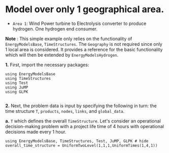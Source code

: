 # Model over only 1 geographical area.
- `Area 1`: Wind Power turbine to Electrolysis converter to produce hydrogen. One hydrogen end consumer. 
  
**Note**  : This simple example only relies on the functionality of `EnergyModelsBase`, `TimeStructures`. The `Geography` is not required since only 1 local area is considered. It provides a reference for the basic functionality which will then be extended by `EnergyModelsHydrogen`.

**1.** First, import the necessary packages:
```@example
using EnergyModelsBase
using TimeStructures
using Test
using JuMP
using GLPK
```

```@setup elec-a1-load-packages 
```
**2.** Next, the problem data is input by specifying the following in turn: the time structure `T`, `products`, `nodes`, `links`, and `global_data`.

**a.** `T` which defines the overall `TimeStructure`. Let's consider an operational decision-making problem with a project life time of 4 hours with operational decisions made every 1 hour.  

```@example
using EnergyModelsBase, TimeStructures, Test, JuMP, GLPK # hide
overall_time_structure = UniformTwoLevel(1,1,1,UniformTimes(1,4,1))
```



<!--
@testset "Electrolyzer basic RefGeneration model" begin
    @info "Area 1: Wind power to electrolysis with one hydrogen consumer. Basic electrolyzer model"
    # A. Inputting the case data
    # Step 1: Defining the overall time structure.
    # Project life time = 10 hours, strategic decisions made at start of day, operational decisions made every hour.
    overall_time_structure = UniformTwoLevel(1,1,1,UniformTimes(1,2,1))

    # Step 2: Define all the arc flow streams for all areas which are structs in {ResourceEmit, ResourceCarrier} <: Resource
    Power    = EMB.ResourceCarrier("Power", 0.0)
    H2    = EMB.ResourceCarrier("H2", 0.0)
    
    # Step 3: Define the products, nodes, links for each area
    # Area 1 - 3a. Defining products
    products_area_1 = [Power, H2]
    𝒫_area_1 = Dict(k => 0 for k ∈ products_area_1)

    # 3b: Defining nodes (conversion units)
    Central_node_A1 = Geo.GeoAvailability("CN", 𝒫_area_1, 𝒫_area_1)
    Wind_turbine = EMB.RefSource("WT", FixedProfile(100), FixedProfile(0), FixedProfile(0), Dict(Power => 1), Dict(), Dict())
    PEM_electrolyzer = EMB.RefGeneration("El", FixedProfile(100), FixedProfile(10), FixedProfile(0), Dict(Power => 1), Dict(H2 => 0.62), Dict(), 0.0, Dict()) 
    End_hydrogen_consumer = EMB.RefSink("Con",FixedProfile(50),Dict(:Surplus => 0, :Deficit => 2000), Dict(H2 => 1), Dict())
    nodes_area_1 = [Central_node_A1, Wind_turbine, PEM_electrolyzer, End_hydrogen_consumer]

    # Step 3c: Defining the links (graph connections). Using the GeoAvailability node for convenience.
    links_area_1 = [
        EMB.Direct("A1_l1",Wind_turbine,Central_node_A1,EMB.Linear())
        EMB.Direct("A1_l2",Central_node_A1,PEM_electrolyzer,EMB.Linear())
        EMB.Direct("A1_l3",PEM_electrolyzer,Central_node_A1,EMB.Linear())
        EMB.Direct("A1_l4",Central_node_A1,End_hydrogen_consumer,EMB.Linear())
    ]

    # Step 4: Defining the area. This is not important in this case
    areas = [
        Geo.Area("A1", "Test_Area_1", 0.0, 0.0, Central_node_A1)
    ]

    # Step 5: Setting up the global data. Data for the entire project and not node or arc dependent
    global_data = EMB.GlobalData(Dict())

    data = Dict(
        :T => overall_time_structure,
        :products => products_area_1,
        :nodes => Array{EMB.Node}(nodes_area_1),
        :links => Array{EMB.Link}(links_area_1),
        :global_data => global_data,
        :areas          => Array{Geo.Area}(areas),
        :transmission => Array{Geo.Transmission}([])
    )

    # B Formulating and running the optimization problem
    modeltype = EMB.OperationalModel()
    m = Geo.create_model(data, modeltype)
    JuMP.set_optimizer(m, GLPK.Optimizer)
    print(m)
    optimize!(m)
    @test JuMP.termination_status(m) == OPTIMAL
    if (JuMP.termination_status(m) == OPTIMAL)
        println("objective value ", objective_value(m))
        println("cap_inst ", value.(m[:cap_inst]))
        println("cap_use ", value.(m[:cap_use]))
        println("sink_surplus ", value.(m[:sink_surplus]))
        println("sink_deficit ", value.(m[:sink_deficit]))
        println("flow_in ", value.(m[:flow_in]))
        println("flow_out ", value.(m[:flow_out]))
        #println("link_in ", value.(m[:link_in]))
        #println("link_out ", value.(m[:link_out]))
    end

    
end
-->